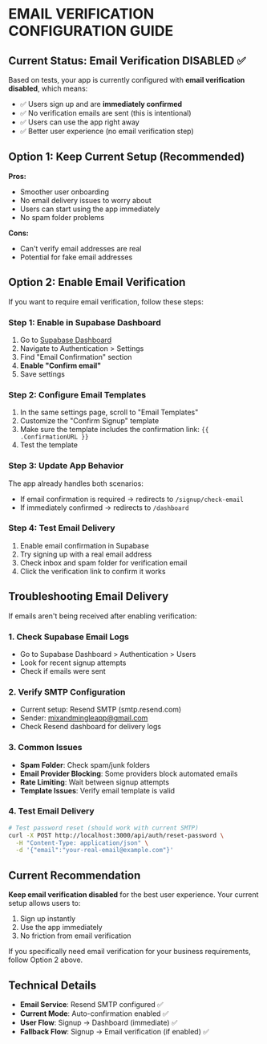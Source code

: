 # EMAIL VERIFICATION CONFIGURATION GUIDE

## Current Status: Email Verification DISABLED ✅

Based on tests, your app is currently configured with **email verification disabled**, which means:

- ✅ Users sign up and are **immediately confirmed**
- ✅ No verification emails are sent (this is intentional)
- ✅ Users can use the app right away
- ✅ Better user experience (no email verification step)

## Option 1: Keep Current Setup (Recommended)

**Pros:**

- Smoother user onboarding
- No email delivery issues to worry about
- Users can start using the app immediately
- No spam folder problems

**Cons:**

- Can't verify email addresses are real
- Potential for fake email addresses

## Option 2: Enable Email Verification

If you want to require email verification, follow these steps:

### Step 1: Enable in Supabase Dashboard

1. Go to [Supabase Dashboard](https://supabase.com/dashboard/project/ywfjmsbyksehjgwalqum/auth/settings)
2. Navigate to Authentication > Settings
3. Find "Email Confirmation" section
4. **Enable "Confirm email"**
5. Save settings

### Step 2: Configure Email Templates

1. In the same settings page, scroll to "Email Templates"
2. Customize the "Confirm Signup" template
3. Make sure the template includes the confirmation link: `{{ .ConfirmationURL }}`
4. Test the template

### Step 3: Update App Behavior

The app already handles both scenarios:

- If email confirmation is required → redirects to `/signup/check-email`
- If immediately confirmed → redirects to `/dashboard`

### Step 4: Test Email Delivery

1. Enable email confirmation in Supabase
2. Try signing up with a real email address
3. Check inbox and spam folder for verification email
4. Click the verification link to confirm it works

## Troubleshooting Email Delivery

If emails aren't being received after enabling verification:

### 1. Check Supabase Email Logs

- Go to Supabase Dashboard > Authentication > Users
- Look for recent signup attempts
- Check if emails were sent

### 2. Verify SMTP Configuration

- Current setup: Resend SMTP (smtp.resend.com)
- Sender: mixandmingleapp@gmail.com
- Check Resend dashboard for delivery logs

### 3. Common Issues

- **Spam Folder**: Check spam/junk folders
- **Email Provider Blocking**: Some providers block automated emails
- **Rate Limiting**: Wait between signup attempts
- **Template Issues**: Verify email template is valid

### 4. Test Email Delivery

```bash
# Test password reset (should work with current SMTP)
curl -X POST http://localhost:3000/api/auth/reset-password \
  -H "Content-Type: application/json" \
  -d '{"email":"your-real-email@example.com"}'
```

## Current Recommendation

**Keep email verification disabled** for the best user experience. Your current setup allows users to:

1. Sign up instantly
2. Use the app immediately
3. No friction from email verification

If you specifically need email verification for your business requirements, follow Option 2 above.

## Technical Details

- **Email Service**: Resend SMTP configured ✅
- **Current Mode**: Auto-confirmation enabled ✅
- **User Flow**: Signup → Dashboard (immediate) ✅
- **Fallback Flow**: Signup → Email verification (if enabled) ✅

